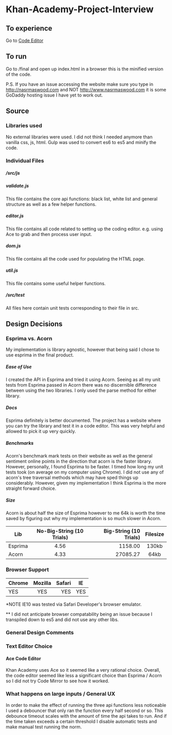 # Khan-Academy-Project-Interview

## To experience
Go to [Code Editor](http://nasrmaswood.com)
## To run
Go to  /final and open up index.html in a browser this is the minified version of the code.

P.S. If you have an issue accessing the website make sure you type in http://nasrmaswood.com and NOT http://www.nasrmaswood.com it is some GoDaddy hosting issue I have yet to work out.

## Source
### Libraries used
No external libraries were used. I did not think I needed anymore than vanilla css, js, html. Gulp was used to convert es6 to es5 and minify the code.
### Individual Files
##### /src/js
##### validate.js 
This file contains the core api functions: black list, white list and general structure as well as a few helper functions.
##### editor.js
This file contains all code related to setting up the coding editor. e.g. using Ace to grab and then process user input.
##### dom.js
This file contains all the code used for populating the HTML page.
##### util.js
This file contains some useful helper functions.

##### /src/test
All files here contain unit tests corresponding to their file in src.

## Design Decisions
### Esprima vs. Acorn
My implementation is library agnostic, however that being said I chose to use esprima in the final product.
##### Ease of Use
I created the API in Esprima and tried it using Acorn. Seeing as all my unit tests from Esprima passed in Acorn there was no discernible difference between using the two libraries. I only used the parse method for either library.
##### Docs
Esprima definitely is better documented. The project has a website where you can try the library and test it in a code editor. This was very helpful and allowed to pick it up very quickly.
##### Benchmarks 
Acorn's benchmark mark tests on their website as well as the general sentiment online points in the direction that acorn is the faster library. However, personally, I found Esprima to be faster. I timed how long my unit tests took (on average on my computer using Chrome). I did not use any of acorn's tree traversal methods which may have sped things up considerably. However, given my implementation I think Esprima is the more straight forward choice.
##### Size
Acorn is about half the size of Esprima however to me 64k is worth the time saved by figuring out why my implementation is so much slower in Acorn.

| Lib        | No-Big-String (10 Trials) | Big-String (10 Trials)  | Filesize
| --- |:---:| -----:| :---:|
| Esprima | 4.56 | 1158.00 | 130kb
| Acorn | 4.33    |   27085.27 | 64kb

### Browser Support
| Chrome       | Mozilla| Safari  | IE
| --- |:---:| -----:| :---:|
| YES | YES | YES | YES

*NOTE  IE10 was tested via Safari Developer's browser emulator.

**
I did not anticipate browser compatability being an issue because I transpiled down to es5 and did not use any other libs.
### General Design Comments
### Text Editor Choice

#### Ace Code Editor
Khan Academy uses Ace so it seemed like a very rational choice. Overall, the code editor seemed like less a significant choice than Esprima / Acorn so I did not try Code Mirror to see how it worked.

### What happens on large inputs / General UX

In order to make the effect of running the three api functions less noticeable I used a debouncer that only ran the function every half second or so. This debounce timeout scales with the amount of time the api takes to run. And if the time taken exceeds a  certain threshold I disable automatic tests and make manual test running the norm.
